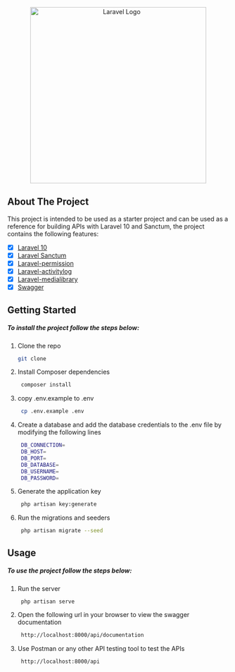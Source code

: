 <p align="center"><a href="https://laravel.com" target="_blank"><img src="https://raw.githubusercontent.com/laravel/art/master/logo-lockup/5%20SVG/2%20CMYK/1%20Full%20Color/laravel-logolockup-cmyk-red.svg" width="400" alt="Laravel Logo"></a></p>

## About The Project
This project is intended to be used as a starter project and can be used as a reference for building APIs with Laravel 10 and Sanctum, the project contains the following features:
- [x] [Laravel 10](https://laravel.com/docs/10.x/releases)
- [x] [Laravel Sanctum](https://laravel.com/docs/10.x/sanctum)
- [x] [Laravel-permission](https://spatie.be/docs/laravel-permission/v5/introduction)
- [x] [Laravel-activitylog](https://spatie.be/docs/laravel-activitylog/v4/introduction)
- [x] [Laravel-medialibrary](https://spatie.be/docs/laravel-medialibrary/v9/introduction)
- [x] [Swagger](https://swagger.io/)

## Getting Started
##### To install the project follow the steps below:
1. Clone the repo
   ```sh
   git clone
    ```
2. Install Composer dependencies
   ```sh
    composer install
    ```
3. copy .env.example to .env
   ```sh
    cp .env.example .env
    ```
4. Create a database and add the database credentials to the .env file by modifying the following lines
   ```sh
    DB_CONNECTION=
    DB_HOST=
    DB_PORT=
    DB_DATABASE=
    DB_USERNAME=
    DB_PASSWORD=
    ```
5. Generate the application key
   ```sh
    php artisan key:generate
    ```
6. Run the migrations and seeders
   ```sh
    php artisan migrate --seed
    ```
   
## Usage
##### To use the project follow the steps below:
1. Run the server
   ```sh
    php artisan serve
    ```
2. Open the following url in your browser to view the swagger documentation
   ```sh
    http://localhost:8000/api/documentation
    ```
3. Use Postman or any other API testing tool to test the APIs
   ```sh
    http://localhost:8000/api
    ```